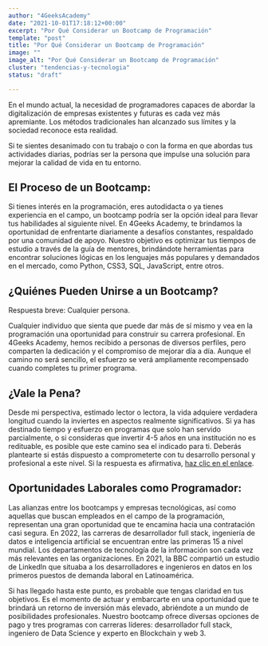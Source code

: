 ```yaml
---
author: "4GeeksAcademy"
date: "2021-10-01T17:18:12+00:00"
excerpt: "Por Qué Considerar un Bootcamp de Programación"
template: "post"
title: "Por Qué Considerar un Bootcamp de Programación"
image: ""
image_alt: "Por Qué Considerar un Bootcamp de Programación"
cluster: "tendencias-y-tecnologia"
status: "draft"

---
```




En el mundo actual, la necesidad de programadores capaces de abordar la digitalización de empresas existentes y futuras es cada vez más apremiante. Los métodos tradicionales han alcanzado sus límites y la sociedad reconoce esta realidad.

Si te sientes desanimado con tu trabajo o con la forma en que abordas tus actividades diarias, podrías ser la persona que impulse una solución para mejorar la calidad de vida en tu entorno.

## El Proceso de un Bootcamp:

Si tienes interés en la programación, eres autodidacta o ya tienes experiencia en el campo, un bootcamp podría ser la opción ideal para llevar tus habilidades al siguiente nivel. En 4Geeks Academy, te brindamos la oportunidad de enfrentarte diariamente a desafíos constantes, respaldado por una comunidad de apoyo. Nuestro objetivo es optimizar tus tiempos de estudio a través de la guía de mentores, brindándote herramientas para encontrar soluciones lógicas en los lenguajes más populares y demandados en el mercado, como Python, CSS3, SQL, JavaScript, entre otros.

## ¿Quiénes Pueden Unirse a un Bootcamp?

Respuesta breve: Cualquier persona.

Cualquier individuo que sienta que puede dar más de sí mismo y vea en la programación una oportunidad para construir su carrera profesional. En 4Geeks Academy, hemos recibido a personas de diversos perfiles, pero comparten la dedicación y el compromiso de mejorar día a día. Aunque el camino no será sencillo, el esfuerzo se verá ampliamente recompensado cuando completes tu primer programa.

## ¿Vale la Pena?

Desde mi perspectiva, estimado lector o lectora, la vida adquiere verdadera longitud cuando la inviertes en aspectos realmente significativos. Si ya has destinado tiempo y esfuerzo en programas que solo han servido parcialmente, o si consideras que invertir 4-5 años en una institución no es redituable, es posible que este camino sea el indicado para ti. Deberás plantearte si estás dispuesto a comprometerte con tu desarrollo personal y profesional a este nivel. Si la respuesta es afirmativa, [haz clic en el enlace](enlace).

## Oportunidades Laborales como Programador:

Las alianzas entre los bootcamps y empresas tecnológicas, así como aquellas que buscan empleados en el campo de la programación, representan una gran oportunidad que te encamina hacia una contratación casi segura. En 2022, las carreras de desarrollador full stack, ingeniería de datos e inteligencia artificial se encuentran entre las primeras 15 a nivel mundial. Los departamentos de tecnología de la información son cada vez más relevantes en las organizaciones. En 2021, la BBC compartió un estudio de LinkedIn que situaba a los desarrolladores e ingenieros en datos en los primeros puestos de demanda laboral en Latinoamérica.

Si has llegado hasta este punto, es probable que tengas claridad en tus objetivos. Es el momento de actuar y embarcarte en una oportunidad que te brindará un retorno de inversión más elevado, abriéndote a un mundo de posibilidades profesionales. Nuestro bootcamp ofrece diversas opciones de pago y tres programas con carreras líderes: desarrollador full stack, ingeniero de Data Science y experto en Blockchain y web 3.
